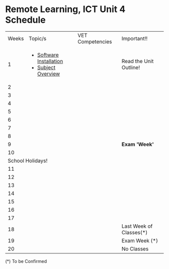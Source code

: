 # Remote Learning, ICT Unit 4 Schedule


[//]: # (Done in HTML to allow for a header column)
<table style="both">
    <tr>
        <td>Weeks</td>
        <td>Topic/s</td>
        <td>VET Competencies</td> 
        <td>Important!!</td>
    </tr>
    <tr>
        <td>1</td>
        <td><ul><li><a href="CSI1-Content.md#CSI-1-SoftwareRequirements">Software Installation</a></li><li><a href="CSI1-Content.md#CSI-1-SubjectOverview">Subject Overview</a></li></ul></td>
        <td></td>
        <td>Read the Unit Outline!</td>
    </tr>
    <tr>
        <td>2</td>
        <td></td>
        <td></td>
        <td></td>
    </tr>
    <tr>
        <td>3</td>
        <td></td>
        <td></td>
        <td></td>
    </tr>
    <tr>
        <td>4</td>
        <td></td>
        <td></td>
        <td></td>
    </tr>
    <tr>
        <td>5</td>
        <td></td>
        <td></td>        
        <td></td>
    </tr>
    <tr>
        <td>6</td>
        <td></td>
        <td></td>
        <td></td>
    </tr>
    <tr>
        <td>7</td>
        <td></td>
        <td></td>
        <td></td>
    </tr>
    <tr>
        <td>8</td>
        <td></td>
        <td></td>
        <td></td>
    </tr>
    <tr>
        <td>9</td>
        <td></td>
        <td></td>
        <td><strong>Exam 'Week'</strong></td>
    </tr>
    <tr>
        <td>10</td>
        <td></td>
        <td></td>
        <td></td>
    </tr>
    <tr>
        <td colspan="4">School Holidays!</td>
    </tr>
    <tr>
        <td>11</td>
        <td></td>
        <td></td>
        <td></td>
    </tr>
    <tr>
        <td>12</td>
        <td></td>
        <td></td>
        <td></td>
    </tr>
    <tr>
        <td>13</td>
        <td></td>
        <td></td>
        <td></td>
    </tr>
    <tr>
        <td>14</td>
        <td></td>
        <td></td>
        <td></td>
    </tr>
    <tr>
        <td>15</td>
        <td></td>
        <td></td>
        <td></td>
    </tr>
    <tr>
        <td>16</td>
        <td></td>
        <td></td>
        <td></td>
    </tr>
    <tr>
        <td>17</td>
        <td></td>
        <td></td>
        <td></td>
    </tr>
    <tr>
        <td>18</td>
        <td></td>
        <td></td> 
        <td>Last Week of Classes(*)</td>
    </tr>
    <tr>
        <td>19</td>
        <td></td>
        <td></td>
        <td>Exam Week (*)</td>
    </tr>
    <tr>
        <td>20</td>
        <td></td>
        <td></td>
        <td>No Classes</td>
    </tr>
</table>

(*) To be Confirmed
